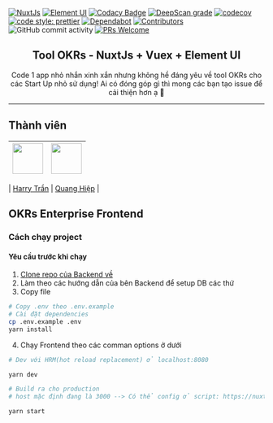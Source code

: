 [![NuxtJs](https://img.shields.io/badge/nuxt-2.13.3-brightgreen.svg)](https://nuxtjs.org/)
[![Element UI](https://img.shields.io/badge/elementui-2.13.2-orange.svg)](https://element.eleme.io/#/en-US)
[![Codacy Badge](https://app.codacy.com/project/badge/Grade/2c912cafb0684f13b0f7c89f519a85ce)](https://www.codacy.com/gh/Olympus-Team/OKRs-enterprise-frontend?utm_source=github.com&utm_medium=referral&utm_content=Olympus-Team/OKRs-enterprise-frontend&utm_campaign=Badge_Grade)
[![DeepScan grade](https://deepscan.io/api/teams/7726/projects/12863/branches/205412/badge/grade.svg)](https://deepscan.io/dashboard#view=project&tid=7726&pid=12863&bid=205412)
[![codecov](https://codecov.io/gh/Olympus-Team/OKRs-enterprise-frontend/branch/develop/graph/badge.svg)](https://codecov.io/gh/Olympus-Team/OKRs-enterprise-frontend)
[![code style: prettier](https://img.shields.io/badge/code_style-prettier-ff69b4.svg?style=flat-square)](https://github.com/prettier/prettier)
[![Dependabot](https://flat.badgen.net/dependabot/nestjsx/nestjs-config?icon=dependabot)](https://dependabot.com/)
[![Contributors](https://img.shields.io/github/contributors/Olympus-Team/OKRs-enterprise-frontend?color=%237159c1&logoColor=%237159c1&style=flat)](https://github.com/Olympus-Team/OKRs-enterprise-frontend/graphs/contributors)
![GitHub commit activity](https://img.shields.io/github/commit-activity/w/Olympus-Team/OKRs-enterprise-frontend)
[![PRs Welcome](https://img.shields.io/badge/PRs-welcome-brightgreen.svg?style=flat-square)](http://makeapullrequest.com)

<h2 align="center">
Tool OKRs - NuxtJs + Vuex + Element UI
</h2>

<p align="center">Code 1 app nhỏ nhắn xinh xắn nhưng không hề đáng yêu về tool OKRs cho các Start Up nhỏ sử dụng! Ai có đóng góp gì thì mong các bạn tạo issue để cải thiện hơn ạ 🥳</p>

<hr>

## Thành viên

| [<img src="https://avatars1.githubusercontent.com/u/24296018?s=460&u=6575a1785649a40e12d9593c46178b8fa36c3c9d&v=4" width="60px;"/>](https://github.com/harrytran998) | [<img src="https://avatars1.githubusercontent.com/u/23659823?s=400&u=ce4b4205be4e2b4e949eea9e36612b9d7daade53&v=4" width="60px;"/>](https://github.com/bacodekiller) |
| :------------------------------------------------------------------------------------------------------------------------------------------------------------------: | -------------------------------------------------------------------------------------------------------------------------------------------------------------------- |


| [Harry Trần](https://github.com/harrytran998) | [Quang Hiệp](https://github.com/bacodekiller) |

## OKRs Enterprise Frontend

### Cách chạy project

#### Yêu cầu trước khi chạy

1. [Clone repo của Backend về](https://github.com/Olympus-Team/OKRs-enterprise-api)
2. Làm theo các hướng dẫn của bên Backend để setup DB các thứ
3. Copy file

```bash
# Copy .env theo .env.example
# Cài đặt dependencies
cp .env.example .env
yarn install
```

4. Chạy Frontend theo các comman options ở dưới

```bash
# Dev với HRM(hot reload replacement) ở localhost:8080

yarn dev

# Build ra cho production
# host mặc định đang là 3000 --> Có thể config ở script: https://nuxtjs.org/faq/host-port/#configure-in-nuxtconfigjs

yarn start
```
